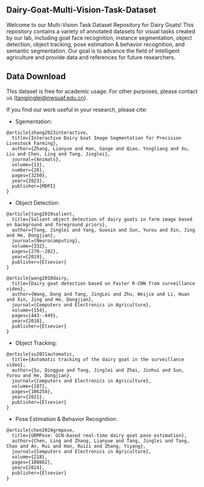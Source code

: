 ## Dairy-Goat-Multi-Vision-Task-Dataset
Welcome to our Multi-Vision Task Dataset Repository for Dairy Goats! This repository contains a variety of annotated datasets for visual tasks created by our lab, including goat face recognition, instance segmentation, object detection, object tracking, pose estimation & behavior recognition, and semantic segmentation. Our goal is to advance the field of intelligent agriculture and provide data and references for future researchers.
## Data Download


This dataset is free for academic usage. For other purposes, please contact us (tangjinglei@nwsuaf.edu.cn).

If you find our work useful in your research, please cite:
  - Sgementation:
```
@article{zhang2023interactive,
  title={Interactive Dairy Goat Image Segmentation for Precision Livestock Farming},
  author={Zhang, Lianyue and Han, Gaoge and Qiao, Yongliang and Xu, Liu and Chen, Ling and Tang, Jinglei},
  journal={Animals},
  volume={13},
  number={20},
  pages={3250},
  year={2023},
  publisher={MDPI}
}
```
- Object Detection:
```
@article{tang2019salient,
  title={Salient object detection of dairy goats in farm image based on background and foreground priors},
  author={Tang, Jinglei and Yang, Guoxin and Sun, Yurou and Xin, Jing and He, Dongjian},
  journal={Neurocomputing},
  volume={332},
  pages={270--282},
  year={2019},
  publisher={Elsevier}
}
```
```
@article{wang2018dairy,
  title={Dairy goat detection based on Faster R-CNN from surveillance video},
  author={Wang, Dong and Tang, JingLei and Zhu, Weijie and Li, Huan and Xin, Jing and He, Dongjian},
  journal={Computers and Electronics in Agriculture},
  volume={154},
  pages={443--449},
  year={2018},
  publisher={Elsevier}
}
```
- Object Tracking:
```
@article{su2021automatic,
  title={Automatic tracking of the dairy goat in the surveillance video},
  author={Su, Qingguo and Tang, Jinglei and Zhai, Jinhui and Sun, Yurou and He, Dongjian},
  journal={Computers and Electronics in Agriculture},
  volume={187},
  pages={106254},
  year={2021},
  publisher={Elsevier}
}
```
- Pose Estimation & Behavior Recognition:
```
@article{chen2024grmpose,
  title={GRMPose: GCN-based real-time dairy goat pose estimation},
  author={Chen, Ling and Zhang, Lianyue and Tang, Jinglei and Tang, Chao and An, Rui and Han, Ruizi and Zhang, Yiyang},
  journal={Computers and Electronics in Agriculture},
  volume={218},
  pages={108662},
  year={2024},
  publisher={Elsevier}
}
```
